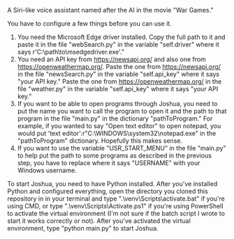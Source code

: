 A Siri-like voice assistant named after the AI in the movie "War Games."

You have to configure a few things before you can use it.

1. You need the Microsoft Edge driver installed. Copy the full path to it and paste it in the file "webSearch.py" in the variable "self.driver" where it says r'C:\path\to\msedgedriver.exe'."
2. You need an API key from https://newsapi.org/ and also one from https://openweathermap.org/. Paste the one from https://newsapi.org/ in the file "newsSearch.py" in the variable "self.api_key" where it says "your API key." Paste the one from https://openweathermap.org/ in the file "weather.py" in the variable "self.api_key" where it says "your API key."
3. If you want to be able to open programs through Joshua, you need to put the name you want to call the program to open it and the path to that program in the file "main.py" in the dictionary "pathToProgram." For example, if you wanted to say "Open text editor" to open notepad, you would put 'text editor':r"C:\\WINDOWS\\system32\\notepad.exe" in the "pathToProgram" dictionary. Hopefully this makes sense.
4. If you want to use the variable "USR_START_MENU" in the file "main.py" to help put the path to some programs as described in the previous step, you have to replace where it says "USERNAME" with your Windows username.

To start Joshua, you need to have Python installed. After you've installed Python and configured everything, open the directory you cloned this repository in in your terminal and type ".\venv\Scripts\activate.bat" if you're using CMD, or type ".\venv\Scripts\Activate.ps1" if you're using PowerShell to activate the virtual environment (I'm not sure if the batch script I wrote to start it works correctly or not). After you've activated the virtual environment, type "python main.py" to start Joshua.
